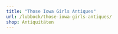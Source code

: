 ```yaml
---
title: "Those Iowa Girls Antiques"
url: /lubbock/those-iowa-girls-antiques/
shop: Antiquitäten
---
```

